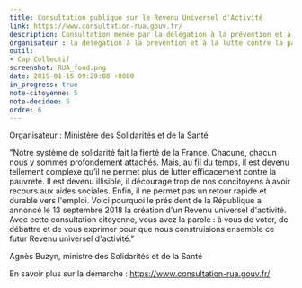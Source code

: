 ```yaml
---
title: Consultation publique sur le Revenu Universel d'Activité
link: https://www.consultation-rua.gouv.fr/
description: Consultation menée par la délégation à la prévention et à la lutte contre la pauvreté
organisateur : la délégation à la prévention et à la lutte contre la pauvreté
outil:
- Cap Collectif
screenshot: RUA_fond.png
date: 2019-01-15 09:29:08 +0000
in_progress: true
note-citoyenne: 5
note-decidee: 5
ordre: 6
---
```


Organisateur : Ministère des Solidarités et de la Santé

"Notre système de solidarité fait la fierté de la France. Chacune, chacun nous y sommes profondément attachés.
Mais, au fil du temps, il est devenu tellement complexe qu’il ne permet plus de lutter efficacement contre la pauvreté. Il est devenu illisible, il décourage trop de nos concitoyens à avoir recours aux aides sociales. Enfin, il ne permet pas un retour rapide et durable vers l'emploi. 
Voici pourquoi le président de la République a annoncé le 13 septembre 2018 la création d'un Revenu universel d'activité.
Avec cette consultation citoyenne, vous avez la parole : à vous de voter, de débattre et de vous exprimer pour que nous construisions ensemble ce futur Revenu universel d'activité."

Agnès Buzyn, ministre des Solidarités et de la Santé

En savoir plus sur la démarche :  https://www.consultation-rua.gouv.fr/
